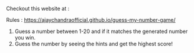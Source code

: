 Checkout this website at :

Rules : https://ajaychandraofficial.github.io/guess-my-number-game/

1. Guess a number between 1-20 and if it matches the generated number you win.
2. Guess the number by seeing the hints and get the highest score!
